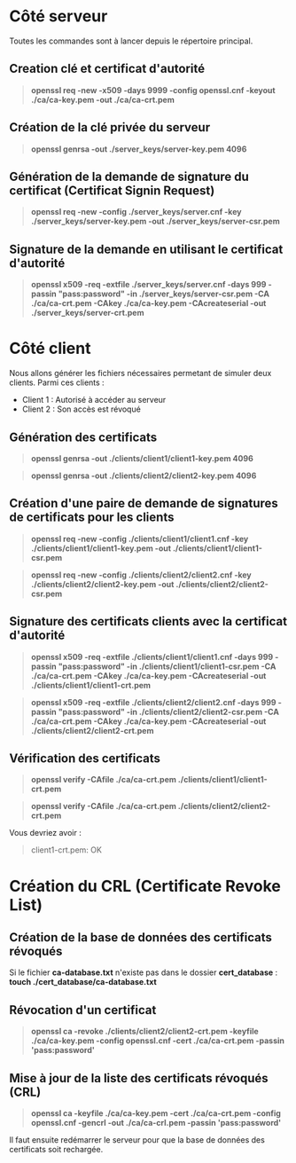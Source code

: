# Côté serveur

Toutes les commandes sont à lancer depuis le répertoire principal.

## Creation clé et certificat d'autorité
> **openssl req -new -x509 -days 9999 -config openssl.cnf -keyout ./ca/ca-key.pem -out ./ca/ca-crt.pem**

## Création de la clé privée du serveur
> **openssl genrsa -out ./server_keys/server-key.pem 4096**

## Génération de la demande de signature du certificat (Certificat Signin Request)
> **openssl req -new -config ./server_keys/server.cnf -key ./server_keys/server-key.pem -out ./server_keys/server-csr.pem**

## Signature de la demande en utilisant le certificat d'autorité
> **openssl x509 -req -extfile ./server_keys/server.cnf -days 999 -passin "pass:password" -in ./server_keys/server-csr.pem -CA ./ca/ca-crt.pem -CAkey ./ca/ca-key.pem -CAcreateserial -out ./server_keys/server-crt.pem**

# Côté client

Nous allons générer les fichiers nécessaires permetant de simuler deux clients.
Parmi ces clients :
- Client 1 : Autorisé à accéder au serveur
- Client 2 : Son accès est révoqué

## Génération des certificats
> **openssl genrsa -out ./clients/client1/client1-key.pem 4096**

> **openssl genrsa -out ./clients/client2/client2-key.pem 4096**

## Création d'une paire de demande de signatures de certificats pour les clients
> **openssl req -new -config ./clients/client1/client1.cnf -key ./clients/client1/client1-key.pem -out ./clients/client1/client1-csr.pem**

> **openssl req -new -config ./clients/client2/client2.cnf -key ./clients/client2/client2-key.pem -out ./clients/client2/client2-csr.pem**

## Signature des certificats clients avec la certificat d'autorité
> **openssl x509 -req -extfile ./clients/client1/client1.cnf -days 999 -passin "pass:password" -in ./clients/client1/client1-csr.pem -CA ./ca/ca-crt.pem -CAkey ./ca/ca-key.pem -CAcreateserial -out ./clients/client1/client1-crt.pem**

> **openssl x509 -req -extfile ./clients/client2/client2.cnf -days 999 -passin "pass:password" -in ./clients/client2/client2-csr.pem -CA ./ca/ca-crt.pem -CAkey ./ca/ca-key.pem -CAcreateserial -out ./clients/client2/client2-crt.pem**

## Vérification des certificats
> **openssl verify -CAfile ./ca/ca-crt.pem ./clients/client1/client1-crt.pem**

> **openssl verify -CAfile ./ca/ca-crt.pem ./clients/client2/client2-crt.pem**

Vous devriez avoir :
> client1-crt.pem: OK

# Création du CRL (Certificate Revoke List)

## Création de la base de données des certificats révoqués

Si le fichier **ca-database.txt** n'existe pas dans le dossier **cert_database** :
**touch ./cert_database/ca-database.txt**

## Révocation d'un certificat
> **openssl ca -revoke ./clients/client2/client2-crt.pem -keyfile ./ca/ca-key.pem -config openssl.cnf -cert ./ca/ca-crt.pem -passin 'pass:password'**

## Mise à jour de la liste des certificats révoqués (CRL)
> **openssl ca -keyfile ./ca/ca-key.pem -cert ./ca/ca-crt.pem -config openssl.cnf -gencrl -out ./ca/ca-crl.pem -passin 'pass:password'**

Il faut ensuite redémarrer le serveur pour que la base de données des certificats soit rechargée.